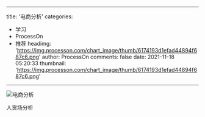 
---
title: '电商分析'
categories: 
 - 学习
 - ProcessOn
 - 推荐
headimg: 'https://img.processon.com/chart_image/thumb/6174193d1efad44894f687c6.png'
author: ProcessOn
comments: false
date: 2021-11-18 05:20:33
thumbnail: 'https://img.processon.com/chart_image/thumb/6174193d1efad44894f687c6.png'
---

<div>   
<img class="thumb" alt="电商分析" src="https://img.processon.com/chart_image/thumb/6174193d1efad44894f687c6.png" referrerpolicy="no-referrer">
<p>人货场分析</p>  
</div>
            